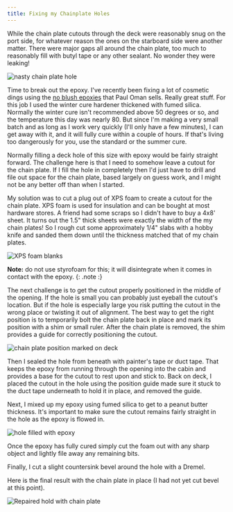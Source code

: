 ```yaml
---
title: Fixing my Chainplate Holes
---
```



While the chain plate cutouts through the deck were reasonably snug on the port side, for whatever
reason the ones on the starboard side were another matter. There were major gaps all around the chain
plate, too much to reasonably fill with butyl tape or any other sealant. No wonder they were leaking!

![nasty chain plate hole](images/nasty-starboard-hole-web.jpg "One nasty chain plate hole. No wonder they leaked")

Time to break out the epoxy. I've recently been fixing a lot of cosmetic dings using the
[no blush epoxies](https://www.epoxyusa.com/category_s/3.htm) that Paul Oman sells. Really great stuff.
For this job I used the winter cure hardener thickened with fumed silica. Normally the winter cure
isn't recommended above 50 degrees or so, and the temperature this day was nearly 80. But since I'm
making a very small batch and as long as I work very quickly (I'll only have a few minutes),
I can get away with it, and it will fully cure within a couple of hours.
If that's living too dangerously for you, use the standard or the summer cure.

Normally filling a deck hole of this size with epoxy would be fairly straight forward. The challenge
here is that I need to somehow leave a cutout for the chain plate. If I fill the hole in completely
then I'd just have to drill and file out space for the chain plate, based largely on guess work,
and I might not be any better off than when I started.

My solution was to cut a plug out of XPS foam to create a cutout for the chain plate. XPS foam is used
for insulation and can be bought at most hardware stores. A friend had some scraps so I didn't
have to buy a 4x8' sheet. It turns out the 1.5" thick sheets were exactly the width of the my chain
plates! So I rough cut some approximately 1/4" slabs with a hobby knife and sanded them down until
the thickness matched that of my chain plates.


![XPS foam blanks](images/xps-blanks-web.jpg "Chain plate cutouts made out of XPS foam")

**Note:** do not use styrofoam for this; it will disintegrate when it comes in contact with the epoxy.
{: .note :}

The next challenge is to get the cutout properly positioned in the middle of the opening. If the hole is small
you can probably just eyeball the cutout's location. But if the hole is
especially large you risk putting the cutout in the wrong place or twisting it out of alignment.
The best way to get the right position is to temporarily bolt the chain plate back in place and mark its 
position with a shim or small ruler.  After the chain plate is removed, the shim provides a guide for correctly positioning the cutout.

![chain plate position marked on deck](images/mark-plug-with-ruler-web.jpg "Mark the original chain plate position if necessary")

Then I sealed the hole from beneath with painter's tape or duct tape. 
That keeps the epoxy from running through
the opening into the cabin and provides a base for the cutout to rest upon and stick to. Back on deck, I placed
the cutout in the hole using the position guide made sure it stuck to the duct tape underneath to hold it
in place, and removed the guide.

Next, I mixed up my epoxy using fumed silica to get to a peanut butter thickness. It's important to make sure the cutout remains fairly straight
in the hole as the epoxy is flowed in.

![hole filled with epoxy](images/blanks-in-place-web.jpg)

Once the epoxy has fully cured simply cut the foam out with any sharp object and lightly file away any remaining
bits.

Finally, I cut a slight countersink bevel around the hole with a Dremel.

Here is the final result with the chain plate in place (I had not yet cut bevel at this point).

![Repaired hold with chain plate](images/fixed-hole-with-chainplate-web.jpg)




